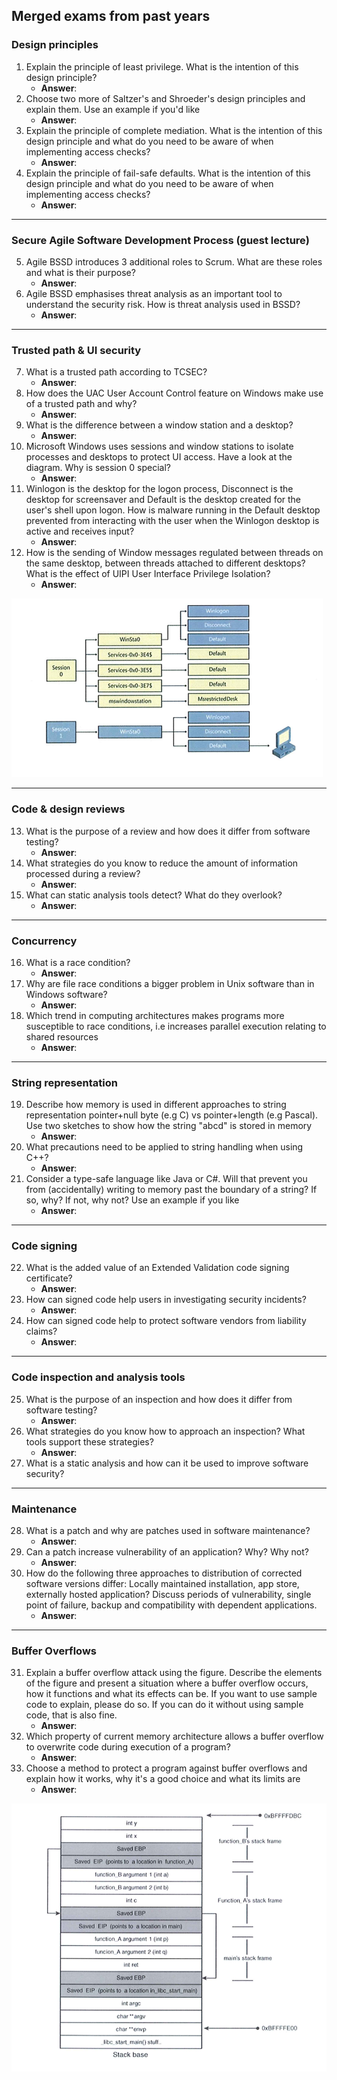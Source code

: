 Merged exams from past years
-----------------------------

### Design principles
1. Explain the principle of least privilege. What is the intention of this design principle?
	* **Answer**:
2. Choose two more of Saltzer's and Shroeder's design principles and explain them. Use an example if you'd like
	* **Answer**:
3. Explain the principle of complete mediation. What is the intention of this design principle and what do you need to be aware of when implementing access checks?
	* **Answer**:
4. Explain the principle of fail-safe defaults. What is the intention of this design principle and what do you need to be aware of when implementing access checks?
	* **Answer**:

---------------------------

### Secure Agile Software Development Process (guest lecture)
5. Agile BSSD introduces 3 additional roles to Scrum. What are these roles and what is their purpose?
	* **Answer**:
6. Agile BSSD emphasises threat analysis as an important tool to understand the security risk. How is threat analysis used in BSSD?
	* **Answer**:

---------------------------


### Trusted path & UI security
7. What is a trusted path according to TCSEC?
	* **Answer**:
8. How does the UAC User Account Control feature on Windows make use of a trusted path and why?
	* **Answer**:
9. What is the difference between a window station and a desktop?
	* **Answer**:
10. Microsoft Windows uses sessions and window stations to isolate processes and desktops to protect UI access. Have a look at the diagram. Why is session 0 special?
	* **Answer**:
11. Winlogon is the desktop for the logon process, Disconnect is the desktop for screensaver and Default is the desktop created for the user's shell upon logon. How is malware running in the Default desktop prevented from interacting with the user when the Winlogon desktop is active and receives input?
	* **Answer**:
12. How is the sending of Window messages regulated between threads on the same desktop, between threads attached to different desktops? What is the effect of UIPI User Interface Privilege Isolation?
	* **Answer**:

![Windows services](services.png)

---------------------------


### Code & design reviews
13. What is the purpose of a review and how does it differ from software testing?
	* **Answer**:
14. What strategies do you know to reduce the amount of information processed during a review?
	* **Answer**:
15. What can static analysis tools detect? What do they overlook?
	* **Answer**:

---------------------------


### Concurrency
16. What is a race condition?
	* **Answer**:
17. Why are file race conditions a bigger problem in Unix software than in Windows software?
	* **Answer**:
18. Which trend in computing architectures makes programs more susceptible to race conditions, i.e increases parallel execution relating to shared resources
	* **Answer**:

---------------------------


### String representation
19. Describe how memory is used in different approaches to string representation pointer+null byte (e.g C) vs pointer+length (e.g Pascal). Use two sketches to show how the string "abcd" is stored in memory
	* **Answer**:
20. What precautions need to be applied to string handling when using C++?
	* **Answer**:
21. Consider a type-safe language like Java or C#. Will that prevent you from (accidentally) writing to memory past the boundary of a string? If so, why? If not, why not? Use an example if you like
	* **Answer**:

---------------------------


### Code signing
22. What is the added value of an Extended Validation code signing certificate?
	* **Answer**:
23. How can signed code help users in investigating security incidents?
	* **Answer**:
24. How can signed code help to protect software vendors from liability claims?
	* **Answer**:

---------------------------


### Code inspection and analysis tools
25.	What is the purpose of an inspection and how does it differ from software testing?
	* **Answer**:
26. What strategies do you know how to approach an inspection? What tools support these strategies?
	* **Answer**:
27. What is a static analysis and how can it be used to improve software security?
	

---------------------------


### Maintenance
28. What is a patch and why are patches used in software maintenance?
	* **Answer**:
29. Can a patch increase vulnerability of an application? Why? Why not?
	* **Answer**:
30. How do the following three approaches to distribution of corrected software versions differ: Locally maintained installation, app store, externally hosted application? Discuss periods of vulnerability, single point of failure, backup and compatibility with dependent applications.
	* **Answer**:

---------------------------


### Buffer Overflows
31. Explain a buffer overflow attack using the figure. Describe the elements of the figure and present a situation where a buffer overflow occurs, how it functions and what its effects can be. If you want to use sample code to explain, please do so. If you can do it without using sample code, that is also fine.
	* **Answer**:
32. Which property of current memory architecture allows a buffer overflow to overwrite code during execution of a program?
	* **Answer**:
33. Choose a method to protect a program against buffer overflows and explain how it works, why it's a good choice and what its limits are
	* **Answer**:

![Buffer overflows](memory.png)
